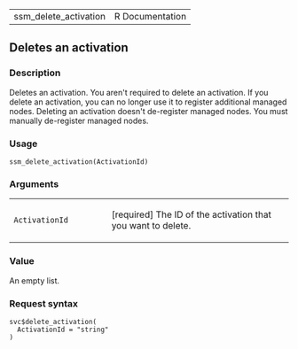 <table style="width: 100%;">
<tbody>
<tr class="odd">
<td>ssm_delete_activation</td>
<td style="text-align: right;">R Documentation</td>
</tr>
</tbody>
</table>

## Deletes an activation

### Description

Deletes an activation. You aren't required to delete an activation. If
you delete an activation, you can no longer use it to register
additional managed nodes. Deleting an activation doesn't de-register
managed nodes. You must manually de-register managed nodes.

### Usage

    ssm_delete_activation(ActivationId)

### Arguments

<table>
<colgroup>
<col style="width: 35%" />
<col style="width: 65%" />
</colgroup>
<tbody>
<tr class="odd">
<td><code
id="ssm_delete_activation_:_ActivationId">ActivationId</code></td>
<td><p>[required] The ID of the activation that you want to
delete.</p></td>
</tr>
</tbody>
</table>

### Value

An empty list.

### Request syntax

    svc$delete_activation(
      ActivationId = "string"
    )

